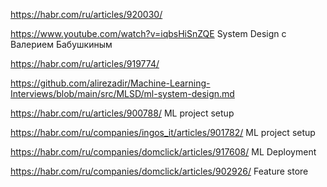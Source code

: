 https://habr.com/ru/articles/920030/

https://www.youtube.com/watch?v=iqbsHiSnZQE System Design с Валерием Бабушкиным

https://habr.com/ru/articles/919774/

https://github.com/alirezadir/Machine-Learning-Interviews/blob/main/src/MLSD/ml-system-design.md

https://habr.com/ru/articles/900788/ ML project setup

https://habr.com/ru/companies/ingos_it/articles/901782/ ML project setup

https://habr.com/ru/companies/domclick/articles/917608/ ML Deployment

https://habr.com/ru/companies/domclick/articles/902926/ Feature store
